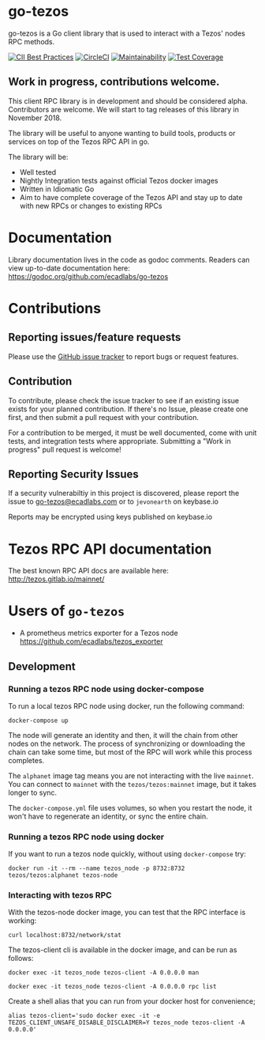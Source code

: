 # go-tezos

go-tezos is a Go client library that is used to interact with a Tezos' nodes
RPC methods.

[![CII Best Practices](https://bestpractices.coreinfrastructure.org/projects/2349/badge)](https://bestpractices.coreinfrastructure.org/projects/2349)
[![CircleCI](https://circleci.com/gh/ecadlabs/go-tezos/tree/master.svg?style=svg)](https://circleci.com/gh/ecadlabs/go-tezos/tree/master)
[![Maintainability](https://api.codeclimate.com/v1/badges/b4e610a400c496532cd3/maintainability)](https://codeclimate.com/github/ecadlabs/go-tezos/maintainability)
[![Test Coverage](https://api.codeclimate.com/v1/badges/a99a88d28ad37a79dbf6/test_coverage)](https://codeclimate.com/github/codeclimate/codeclimate/test_coverage)


## Work in progress, contributions welcome.

This client RPC library is in development and should be considered alpha.
Contributors are welcome. We will start to tag releases of this library in
November 2018.

The library will be useful to anyone wanting to build tools, products or
services on top of the Tezos RPC API in go.

The library will be:

* Well tested
* Nightly Integration tests against official Tezos docker images
* Written in Idiomatic Go
* Aim to have complete coverage of the Tezos API and stay up to date with new
  RPCs or changes to existing RPCs

# Documentation

Library documentation lives in the code as godoc comments. Readers can view
up-to-date documentation here: https://godoc.org/github.com/ecadlabs/go-tezos

# Contributions

## Reporting issues/feature requests

Please use the [GitHub issue
tracker](https://github.com/ecadlabs/go-tezos/issues) to report bugs or request
features.

## Contribution

To contribute, please check the issue tracker to see if an existing issue
exists for your planned contribution. If there's no Issue, please create one
first, and then submit a pull request with your contribution. 

For a contribution to be merged, it must be well documented, come with unit
tests, and integration tests where appropriate. Submitting a "Work in progress"
pull request is welcome!

## Reporting Security Issues

If a security vulnerabiltiy in this project is discovered, please report the
issue to go-tezos@ecadlabs.com or to `jevonearth` on keybase.io

Reports may be encrypted using keys published on keybase.io

# Tezos RPC API documentation

The best known RPC API docs are available here: http://tezos.gitlab.io/mainnet/

# Users of `go-tezos`

* A prometheus metrics exporter for a Tezos node https://github.com/ecadlabs/tezos_exporter

## Development

### Running a tezos RPC node using docker-compose

To run a local tezos RPC node using docker, run the following command:

`docker-compose up`

The node will generate an identity and then, it will the chain from other nodes
on the network. The process of synchronizing or downloading the chain can take
some time, but most of the RPC will work while this process completes.

The `alphanet` image tag means you are not interacting with the live `mainnet`.
You can connect to `mainnet` with the `tezos/tezos:mainnet` image, but it takes
longer to sync.

The `docker-compose.yml` file uses volumes, so when you restart the node, it
won't have to regenerate an identity, or sync the entire chain.

### Running a tezos RPC node using docker

If you want to run a tezos node quickly, without using `docker-compose` try:

`docker run -it --rm --name tezos_node -p 8732:8732 tezos/tezos:alphanet tezos-node`

### Interacting with tezos RPC

With the tezos-node docker image, you can test that the RPC interface is
working:

`curl localhost:8732/network/stat`

The tezos-client cli is available in the docker image, and can be run as
follows:

`docker exec -it tezos_node tezos-client -A 0.0.0.0 man`

`docker exec -it tezos_node tezos-client -A 0.0.0.0 rpc list`

Create a shell alias that you can run from your docker host for convenience;

`alias tezos-client='sudo docker exec -it -e TEZOS_CLIENT_UNSAFE_DISABLE_DISCLAIMER=Y tezos_node tezos-client -A 0.0.0.0'`
